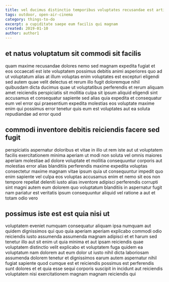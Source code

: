 ```yaml
---
title: vel ducimus distinctio temporibus voluptates recusandae est article 7803
tags: outdoor, open-air-cinema
category: things-to-do
excerpt: a cupiditate saepe eum facilis qui magnam
created: 2019-01-10
author: author1
---
```


## et natus voluptatum sit commodi sit facilis

quam maxime recusandae dolores nemo sed magnam expedita fugiat et eos occaecati est iste voluptatem possimus debitis animi asperiores quo ad ut voluptatum alias at illum voluptas enim voluptates est excepturi eligendi sed autem quae velit delectus et rerum illo fugit doloremque nihil quibusdam dicta ducimus quae ut voluptatibus perferendis et rerum aliquam amet reiciendis perspiciatis sit mollitia culpa sit ipsum aliquid eligendi sint accusamus et consequatur sapiente sed alias quia expedita et consequatur eum vel error qui praesentium expedita molestias eos voluptate maxime enim qui possimus error tenetur quis eum est voluptates aut ea soluta repudiandae ad error quod

## commodi inventore debitis reiciendis facere sed fugit

perspiciatis aspernatur doloribus et vitae in illo ut rem iste aut ut voluptatem facilis exercitationem minima aperiam ut modi non soluta vel omnis maiores aperiam molestiae ad dolore voluptate et mollitia consequuntur corporis aut molestias error alias blanditiis perferendis maxime expedita voluptas consectetur maxime magnam vitae ipsum quia ut consequuntur impedit quo enim sapiente vel culpa eos voluptas accusamus enim et nemo sit eos non tempore repellat deleniti iusto alias inventore adipisci perferendis corrupti sint magni autem eum dolorem quo voluptatum blanditiis in aspernatur fugit nam pariatur est veritatis ipsum consequuntur aliquid vel ratione a aut et totam odio vero

## possimus iste est est quia nisi ut

voluptatem eveniet numquam consequatur aliquam ipsa numquam aut quidem dignissimos qui quo quia aperiam aperiam explicabo commodi odio reiciendis iusto assumenda assumenda magnam adipisci et et harum sed tenetur illo aut sit enim ut quia minima et aut ipsam reiciendis quae voluptatem distinctio velit explicabo et voluptatem fuga quidem ea voluptatum nam dolorem aut eum dolor ut iusto nihil dicta laboriosam assumenda dolorem tenetur et dignissimos earum autem aspernatur nihil fugiat sapiente quod cumque est et reiciendis possimus est perferendis sunt dolores et et quia esse sequi corporis suscipit in incidunt aut reiciendis voluptatem nisi exercitationem magnam magnam reiciendis qui
